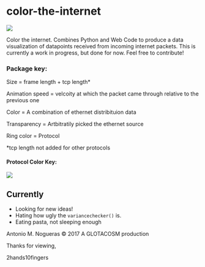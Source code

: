 # color-the-internet

<img src="https://i.imgur.com/3QO0dYn.png">

Color the internet. Combines Python and Web Code to produce a data visualization of datapoints received from incoming internet packets. This is currently a work in progress, but done for now. Feel free to contribute!

### Package key:

Size = frame length + tcp length*

Animation speed = velcoity at which the packet came through relative to the previous one

Color = A combination of ethernet distribituion data

Transparency = Artbitratily picked the ethernet source

Ring color = Protocol

*tcp length not added for other protocols
#### Protocol Color Key:
<img src="https://i.imgur.com/pBhk4ST.png">

## Currently
- Looking for new ideas!
- Hating how ugly the `variancechecker()` is.
- Eating pasta, not sleeping enough


Antonio M. Nogueras © 2017
A GLOTACOSM production


Thanks for viewing,

2hands10fingers
